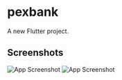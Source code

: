 # pexbank

A new Flutter project.

## Screenshots

![App Screenshot](https://snipboard.io/mGxn9t.jpg)
![App Screenshot](https://snipboard.io/MhO9IC.jpg)
